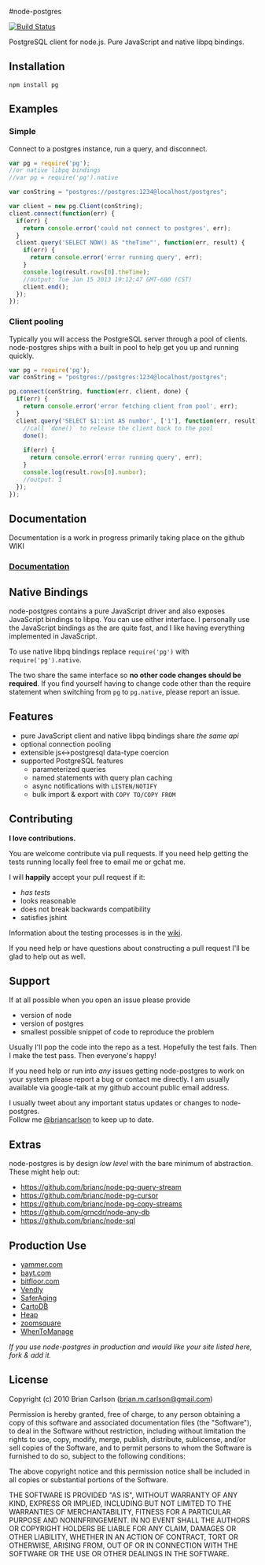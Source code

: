 #node-postgres

[![Build Status](https://secure.travis-ci.org/brianc/node-postgres.png?branch=master)](http://travis-ci.org/brianc/node-postgres)

PostgreSQL client for node.js.  Pure JavaScript and native libpq bindings.

## Installation

    npm install pg
       
## Examples

### Simple

Connect to a postgres instance, run a query, and disconnect.

```javascript
var pg = require('pg'); 
//or native libpq bindings
//var pg = require('pg').native

var conString = "postgres://postgres:1234@localhost/postgres";

var client = new pg.Client(conString);
client.connect(function(err) {
  if(err) {
    return console.error('could not connect to postgres', err);
  }
  client.query('SELECT NOW() AS "theTime"', function(err, result) {
    if(err) {
      return console.error('error running query', err);
    }
    console.log(result.rows[0].theTime);
    //output: Tue Jan 15 2013 19:12:47 GMT-600 (CST)
    client.end();
  });
});

```

### Client pooling

Typically you will access the PostgreSQL server through a pool of clients.  node-postgres ships with a built in pool to help get you up and running quickly.

```javascript
var pg = require('pg');
var conString = "postgres://postgres:1234@localhost/postgres";

pg.connect(conString, function(err, client, done) {
  if(err) {
  	return console.error('error fetching client from pool', err);
  }
  client.query('SELECT $1::int AS numbor', ['1'], function(err, result) {
    //call `done()` to release the client back to the pool
    done();
    
    if(err) {
      return console.error('error running query', err);
    }
    console.log(result.rows[0].numbor);
    //output: 1
  });
});

```

## Documentation

Documentation is a work in progress primarily taking place on the github WIKI

### [Documentation](https://github.com/brianc/node-postgres/wiki)

## Native Bindings

node-postgres contains a pure JavaScript driver and also exposes JavaScript bindings to libpq.  You can use either interface.  I personally use the JavaScript bindings as the are quite fast, and I like having everything implemented in JavaScript.

To use native libpq bindings replace `require('pg')` with `require('pg').native`.

The two share the same interface so __no other code changes should be required__.  If you find yourself having to change code other than the require statement when switching from `pg` to `pg.native`, please report an issue.

## Features

* pure JavaScript client and native libpq bindings share _the same api_
* optional connection pooling
* extensible js<->postgresql data-type coercion
* supported PostgreSQL features
  * parameterized queries
  * named statements with query plan caching
  * async notifications with `LISTEN/NOTIFY`
  * bulk import & export with `COPY TO/COPY FROM`

## Contributing

__I love contributions.__

You are welcome contribute via pull requests.  If you need help getting the tests running locally feel free to email me or gchat me.

I will __happily__ accept your pull request if it:
- _has tests_
- looks reasonable
- does not break backwards compatibility
- satisfies jshint

Information about the testing processes is in the [wiki](https://github.com/brianc/node-postgres/wiki/Testing).

If you need help or have questions about constructing a pull request I'll be glad to help out as well.

## Support

If at all possible when you open an issue please provide
- version of node
- version of postgres
- smallest possible snippet of code to reproduce the problem

Usually I'll pop the code into the repo as a test.  Hopefully the test fails.  Then I make the test pass.  Then everyone's happy!


If you need help or run into _any_ issues getting node-postgres to work on your system please report a bug or contact me directly.  I am usually available via google-talk at my github account public email address.

I usually tweet about any important status updates or changes to node-postgres.  
Follow me [@briancarlson](https://twitter.com/briancarlson) to keep up to date.


## Extras

node-postgres is by design _low level_ with the bare minimum of abstraction.  These might help out:

- https://github.com/brianc/node-pg-query-stream
- https://github.com/brianc/node-pg-cursor
- https://github.com/brianc/node-pg-copy-streams
- https://github.com/grncdr/node-any-db
- https://github.com/brianc/node-sql


## Production Use
* [yammer.com](http://www.yammer.com)
* [bayt.com](http://bayt.com)
* [bitfloor.com](https://bitfloor.com)
* [Vendly](http://www.vend.ly)
* [SaferAging](http://www.saferaging.com)
* [CartoDB](http://www.cartodb.com)
* [Heap](https://heapanalytics.com)
* [zoomsquare](http://www.zoomsquare.com/)
* [WhenToManage](http://www.whentomanage.com)

_If you use node-postgres in production and would like your site listed here, fork & add it._


## License

Copyright (c) 2010 Brian Carlson (brian.m.carlson@gmail.com)

 Permission is hereby granted, free of charge, to any person obtaining a copy
 of this software and associated documentation files (the "Software"), to deal
 in the Software without restriction, including without limitation the rights
 to use, copy, modify, merge, publish, distribute, sublicense, and/or sell
 copies of the Software, and to permit persons to whom the Software is
 furnished to do so, subject to the following conditions:

 The above copyright notice and this permission notice shall be included in
 all copies or substantial portions of the Software.

 THE SOFTWARE IS PROVIDED "AS IS", WITHOUT WARRANTY OF ANY KIND, EXPRESS OR
 IMPLIED, INCLUDING BUT NOT LIMITED TO THE WARRANTIES OF MERCHANTABILITY,
 FITNESS FOR A PARTICULAR PURPOSE AND NONINFRINGEMENT. IN NO EVENT SHALL THE
 AUTHORS OR COPYRIGHT HOLDERS BE LIABLE FOR ANY CLAIM, DAMAGES OR OTHER
 LIABILITY, WHETHER IN AN ACTION OF CONTRACT, TORT OR OTHERWISE, ARISING FROM,
 OUT OF OR IN CONNECTION WITH THE SOFTWARE OR THE USE OR OTHER DEALINGS IN
 THE SOFTWARE.
